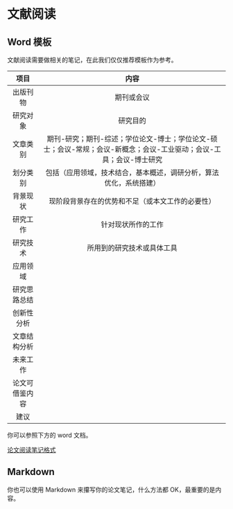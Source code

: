 # 文献阅读

## Word 模板

文献阅读需要做相关的笔记，在此我们仅仅推荐模板作为参考。

|      项目      |                             内容                             |
| :------------:| :----------------------------------------------------------: |
|    出版刊物    |                          期刊或会议                          |
|    研究对象    |                           研究目的                           |
|    文章类别    | 期刊-研究；期刊-综述；学位论文-博士；学位论文-硕士；会议-常规；会议-新概念；会议-工业驱动；会议-工具；会议-博士研究 |
|    划分类别    | 包括（应用领域，技术结合，基本概述，调研分析，算法优化，系统搭建） |
|    背景现状    |       现阶段背景存在的优势和不足（或本文工作的必要性）       |
|    研究工作    |                      针对现状所作的工作                      |
|    研究技术    |                  所用到的研究技术或具体工具                  |
|    应用领域    |                                                              |
|  研究思路总结  |                                                              |
|   创新性分析   |                                                              |
|  文章结构分析  |                                                              |
|    未来工作    |                                                              |
| 论文可借鉴内容 |                                                              |
|      建议      |                                                              |

你可以参照下方的 word 文档。

[论文阅读笔记格式](http://8.141.51.55:8000/EssayResources/%E8%AE%BA%E6%96%87%E9%98%85%E8%AF%BB%E7%AC%94%E8%AE%B0%E6%A0%BC%E5%BC%8F.docx)

## Markdown

你也可以使用 Markdown 来攥写你的论文笔记，什么方法都 OK，最重要的是内容。
